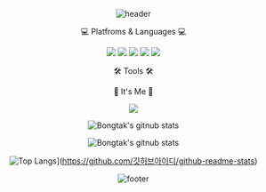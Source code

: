 <div align="center">
 
![header](https://capsule-render.vercel.app/api?type=waving&color=7F7FD5&text=%20Soeun%20%20&height=200&fontSize=50&fontColor=ffffff)

💻 Platfroms & Languages 💻
 
<img src="https://img.shields.io/badge/Firebase-FFCA28?style=flat-square&logo=firebase&logoColor=white"/> <img src="https://img.shields.io/badge/Flutter-02569B?style=flat-square&logo=flutter&logoColor=white"/> <img src="https://img.shields.io/badge/C-A8B9CC?style=flat-square&logo=C&logoColor=white"/>
<img src="https://img.shields.io/badge/PostgreSQL-4169E1?style=flat-square&logo=PostgreSQL&logoColor=white"/> <img src="https://img.shields.io/badge/MySQL-4479A1?style=flat-square&logo=MySQL&logoColor=white"/>
  
🛠️ Tools 🛠️
 

🥸 It's Me 🥸
 
<a href="https://www.instagram.com/sosososo._.eun/"><img src="https://img.shields.io/badge/Instagram-E4405F?style=flat-square&logo=Instagram&logoColor=white"/></a>
  

  
![Bongtak's gitnub stats](https://github-readme-stats.vercel.app/api?username=bongtak&show_icons=true)
  
![Bongtak's gitnub stats](https://github-readme-stats.vercel.app/api?username=bongtak&show_icons=true)
  
![Top Langs](https://github-readme-stats.vercel.app/api/top-langs/?username=bongtak)](https://github.com/깃허브아이디/github-readme-stats)
  
![footer](https://capsule-render.vercel.app/api?section=footer&type=waving&color=7F7FD5)


</div>
